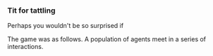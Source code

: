 ### Tit for tattling
Perhaps you wouldn't be so surprised if 

The game was as follows. A population of agents meet in a series of interactions. 